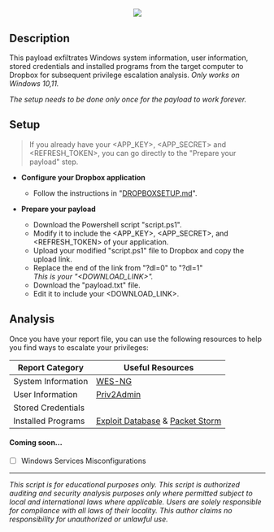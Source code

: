 <h1 align="center">
  <a href="https://git.io/typing-svg">
    <img src="https://readme-typing-svg.herokuapp.com/?lines=Windows+Privilege+Excalibur+🪟🗡️">
  </a>
</h1>

## Description

This payload exfiltrates Windows system information, user information, stored credentials and installed programs from the target computer to Dropbox for subsequent privilege escalation analysis. *Only works on Windows 10,11.*

*The setup needs to be done only once for the payload to work forever.*

## Setup

> If you already have your <APP_KEY>, <APP_SECRET> and <REFRESH_TOKEN>, you can go directly to the "Prepare your payload" step.

- **Configure your Dropbox application** 
 
    - Follow the instructions in "[DROPBOXSETUP.md](https://github.com/hak5/usbrubberducky-payloads/blob/master/payloads/library/exfiltration/Windows-Privilege-Excalibur/DROPBOXSETUP.md)".

- **Prepare your payload**

    - Download the Powershell script "script.ps1".
    - Modify it to include the <APP_KEY>, <APP_SECRET>, and <REFRESH_TOKEN> of your application.
    - Upload your modified "script.ps1" file to Dropbox and copy the upload link.
    - Replace the end of the link from "?dl=0" to "?dl=1"  
    *This is your "<DOWNLOAD_LINK>".*
    - Download the "payload.txt" file.
    - Edit it to include your <DOWNLOAD_LINK>.

## Analysis

Once you have your report file, you can use the following resources to help you find ways to escalate your privileges:

| Report Category | Useful Resources |
| --- | --- |
| System Information | [WES-NG](https://github.com/bitsadmin/wesng)  |
| User Information | [Priv2Admin](https://github.com/gtworek/Priv2Admin) |
| Stored Credentials | |
| Installed Programs | [Exploit Database](https://www.exploit-db.com) & [Packet Storm](https://packetstormsecurity.com) |

#### Coming soon...

- [ ] Windows Services Misconfigurations

---

*This script is for educational purposes only. This script is authorized auditing and security analysis purposes only where permitted subject to local and international laws where applicable. Users are solely responsible for compliance with all laws of their locality. This author claims no responsibility for unauthorized or unlawful use.*

